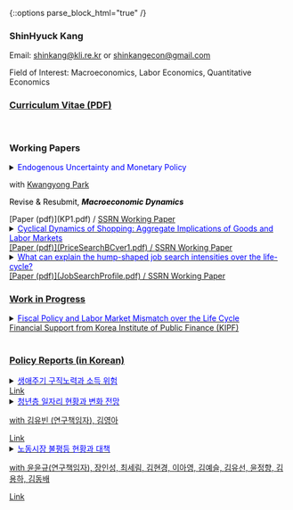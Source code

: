 {::options parse_block_html="true" /}

### ShinHyuck Kang

Email: shinkang@kli.re.kr or shinkangecon@gmail.com

Field of Interest: Macroeconomics, Labor Economics, Quantitative Economics

### [Curriculum Vitae (PDF)](CV.pdf)

<br>

### Working Papers
<details>
  <summary markdown="span"><font color="blue">Endogenous Uncertainty and Monetary Policy</font> 
    
  with <a href="https://sites.google.com/site/econkypark/home/" target="_blank">Kwangyong Park</a>
  
  <font color="black">Revise & Resubmit, <b><i>Macroeconomic Dynamics</i></b></font></summary>
  
  | **Abstract**          |
  |:---------------------------|
  | We empirically investigate how uncertainty endogenously interacts with real activity and monetary policy, and analyze the role of endogeneity in shaping the efficacy of monetary policy using a shock restricted structural vector-autoregression model. Using the model, we show that both real and financial uncertainty endogenously react to business cycle fluctuations and to monetary policy actions. Then we provide two novel policy implications of endogenous uncertainty. First, a tighter monetary policy reduces financial uncertainty, but heightens real uncertainty. Second, endogeneity channels in uncertainty amplify the real effects of monetary policy. 
  
 </details>
[Paper (pdf)](KP1.pdf)  /
<a href="https://papers.ssrn.com/sol3/papers.cfm?abstract_id=3680434">SSRN Working Paper
 <br> 
 
 <details>
  <summary markdown="span"><font color="blue">Cyclical Dynamics of Shopping: Aggregate Implications of Goods and Labor Markets</font>
  </summary>
    
  | **Abstract**          |
  |:---------------------------|
  | I propose a theory of price hunting over the business cycle with empirical evidence. In the U.S. data, not only is aggregate shopping time lower in recession but also it is more pronounced for unemployed individuals than employed ones. However, the standard price search models based on the income effect predict opposites. In this paper, I build a model of endogenous price hunting in decentralized labor and product markets. The model predicts that the joint effect of a procyclical return to shopping, which this paper newly finds, and the standard income effect explains the data. Empirical evidence based on the consumer panel data supports the arguments. Lastly, I identify that while search frictions amplify business cycle fluctuations, endogenous shopping effort consistent with the data does not.
  
 </details>
[Paper (pdf)](PriceSearchBCver1.pdf)  /
<a href="https://papers.ssrn.com/sol3/papers.cfm?abstract_id=3283175">SSRN Working Paper
<br>

 <details>
  <summary markdown="span"><font color="blue">What can explain the hump-shaped job search intensities over the life-cycle?</font>      
  </summary>
    
  | **Abstract**          |
  |:---------------------------|
  | This paper explores the puzzling inverted U-shape job search profile for U.S. data. It is well established that the standard life-cycle incomplete market model is incapable of explaining this phenomenon because of the wealth effect. I argue two channels to explain the puzzle: (i) the resolution of perceived risks through Bayesian learning, and (ii) wealth accumulation in the incomplete market over the life-cycle. To support this, I empirically and analytically show that unemployed job seekers devote less efforts to find jobs under higher uncertainty and wealth.
  
 </details>
[Paper (pdf)](JobSearchProfile.pdf)  /
<a href="https://papers.ssrn.com/sol3/papers.cfm?abstract_id=3766000">SSRN Working Paper
  <br>
  
  
### Work in Progress
<details>
  <summary markdown="span"><font color="blue">Fiscal Policy and Labor Market Mismatch over the Life Cycle</font><br>
  Financial Support from Korea Institute of Public Finance (KIPF)
  </summary>
    
  | **Abstract**          |
  |:---------------------------|
  | This paper estimates worker-firm fixed effects using the adminstrative National Tax Employer-Employee Matched Panel Data and builds a life-cycle matching model to evaluate the effectiveness of age-dependent fiscal policy. 

 </details>
  <br>

### Policy Reports (in Korean)

<details>
  <summary markdown="span"><font color="blue">생애주기 구직노력과 소득 위험</font>
    
  </summary>

  | **Abstract**          |
  |:---------------------------|
  | 주요결과: 생활시간조사 (2014)와 한국노동패널조사 (KLIPS) 17차 부가조사를 활용해 시간으로 측정한 구직노력은 Aguiar, Hurst and Karabarbounis (2013)과 달리 생애주기에 따라 연령별 차이를 보이지 않음을 보임. KLIPS를 활용해 분석한 결과, 한국의 소득 프로세스 (income process)는 전반적으로 Heterogeneous Income Profile보다 Restricted Income Profile을 선호함을 보임. 지속성을 시사하는 AR(1) 모수 추정치는 전체표본 기준 약 0.9332~0.9533. Toy model을 활용해 한국의 경우 인적자본축적 행위를 구직노력으로 고려할 수 있는 가능성을 보임<br>  
  
 </details>
<a href="https://www.kli.re.kr/kli/rsrchReprtView.do?key=13&pblctListNo=9529&schRsrchRealmNo=&schPblcateDe=&mainPageUnit=10&searchCnd=all&searchKrwd=&mainPageIndex=1">Link  
  
<details>
  <summary markdown="span"><font color="blue">청년층 일자리 현황과 변화 전망</font>
    
with 김유빈 (연구책임자), 김영아

  </summary>

  | **Summary**          |
  |:---------------------------|
  | 본 연구는 청년 일자리의 현황과 변화를 전망하고, 청년 일자리의 실효적 개선을 위한 정책적 시사점을 제공하는 데 목적을 둔다. 코로나19의 부정적 여파로 청년층의 고용동향이 과거와 확연히 다른
추세로 접어든 만큼, 청년 노동시장의 고용충격을 분석 가능한 범위 내에서 면밀히 살펴보고, 이를 바탕으로 작금의 코로나19 충격과 향후 유사 경제․감염병 위기에 대응하기 위한 정책방향을 모색하고
자 한다. 현재 코로나19 위기는 양적․질적 수준의 고용변동 외에, 감염병 위기 극복을 위한 근로자와 기업의 대응 양태에 있어서도 기존과 차별적인 변화를 가져온 바 있으며, 이에 코로나19 여파가 불
러온 사회경제적 변화 양상은 청년층의 고용변화를 예측하는 데 있어 기존의 전망과 궤를 달리할 가능성이 크다. 이에 본 연구는 청년고용 문제를 접근함에 있어 기존의 전통적 분석틀을 포괄하는 한편,
코로나19 위기가 가져온 청년 일자리의 양적․질적 변화를 파악하고, 이를 반영한 청년층 노동시장의 향후 모습과 개선방안을 모색한다는 점에서 기존의 연구와 차별된다.<br>
  
 </details>
<a href="https://www.kli.re.kr/kli/rsrchReprtView.do?key=12&pblctListNo=9508&schRsrchRealmNo=&schPblcateDe=&mainPageUnit=10&searchCnd=all&searchKrwd=&mainPageIndex=2">Link  
  
  <details>
  <summary markdown="span"><font color="blue">노동시장 불평등 현황과 대책</font>
    
with 윤윤규(연구책임자), 장인성, 최세림, 김현경, 이아영, 김예슬, 김유선, 윤정향, 김용하, 김동배

  </summary>

  | **Summary**          |
  |:---------------------------|
  | 이 연구는 한국 노동시장에서 불평등의 현황과 추이를 다양한 측면에서 종합적으로 파악하고 불평등의 원인을 규명하며, 분석결과를 바탕으로 노동시장 불평등개선을 위한 정책개선의 방향 및 방안을 제시한다. 노동시장 불평등개선은 사회적 통합력 제고는 물론 우리 경제 및 노동시장의 성과와 효율성을 높이는 데 불가결한 토대를 구성한다는 점에서 최근 중요하고 시급한 정책의제로 제기되고 있다. 이 연구는 노동시장에서 임금 및 소득 불평등과 관련된 다양한 측면들, 즉 기업 규모·산업·고용형태에 따른 불평등문제, 플랫폼경제화 진전에 따른 불평등문제, 임금체계와 불평등의 관계, 소득 불평등개선을 위한 주요 정책수단들(근로장려세제, 최저임금제)의 성과와 한계 등에 대해 주제별·이슈별로 심층적인 실증분석을 수행하였다. 이 연구에서 도출된 다양한 분석결과 및 정책제언들은 불평등문제 연구 분야에서 학술적인 기여와 더불어 노동시장 불평등개선을 모색하는 정책당국에 유용한 정보 및 기초자료를 제공할 것으로 기대된다.<br> 
  
 </details>
<a href="https://www.nrc.re.kr/board.es?mid=a10301000000&bid=0008&list_no=0&act=view&nPage=1&otp_id=OTP_0000000000004402">Link
